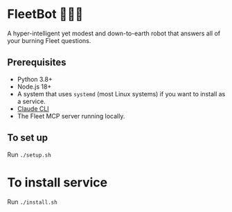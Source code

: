 # FleetBot 🙌🤖🥳

A hyper-intelligent yet modest and down-to-earth robot that answers all of your burning Fleet questions.

## Prerequisites

* Python 3.8+
* Node.js 18+
* A system that uses `systemd` (most Linux systems) if you want to install as a service.
* [Claude CLI](https://docs.anthropic.com/en/docs/claude-code/setup)
* The Fleet MCP server running locally.

## To set up

Run `./setup.sh`

# To install service

Run `./install.sh`